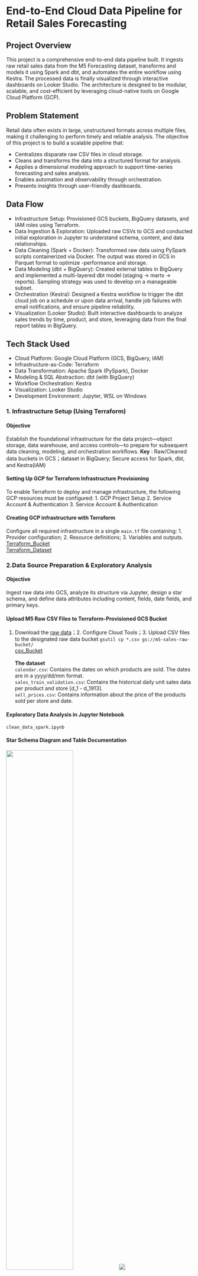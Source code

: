 # End-to-End Cloud Data Pipeline for Retail Sales Forecasting
## Project Overview
This project is a comprehensive end-to-end data pipeline built. It ingests raw retail sales data from the M5 Forecasting dataset, transforms and models it using Spark and dbt, and automates the entire workflow using Kestra. The processed data is finally visualized through interactive dashboards on Looker Studio. The architecture is designed to be modular, scalable, and cost-efficient by leveraging cloud-native tools on Google Cloud Platform (GCP).
## Problem Statement
Retail data often exists in large, unstructured formats across multiple files, making it challenging to perform timely and reliable analysis. The objective of this project is to build a scalable pipeline that:<br>
* Centralizes disparate raw CSV files in cloud storage.<br>
* Cleans and transforms the data into a structured format for analysis.<br>
* Applies a dimensional modeling approach to support time-series forecasting and sales analysis.<br>
* Enables automation and observability through orchestration.<br>
* Presents insights through user-friendly dashboards.<br>
## Data Flow
* Infrastructure Setup: Provisioned GCS buckets, BigQuery datasets, and IAM roles using Terraform.<br>
* Data Ingestion & Exploration: Uploaded raw CSVs to GCS and conducted initial exploration in Jupyter to understand schema, content, and data relationships.<br>
* Data Cleaning (Spark + Docker): Transformed raw data using PySpark scripts containerized via Docker. The output was stored in GCS in Parquet format to optimize -performance and storage.<br>
* Data Modeling (dbt + BigQuery): Created external tables in BigQuery and implemented a multi-layered dbt model (staging → marts → reports). Sampling strategy was used to develop on a manageable subset.<br>
* Orchestration (Kestra): Designed a Kestra workflow to trigger the dbt cloud job on a schedule or upon data arrival, handle job failures with email notifications, and ensure pipeline reliability.<br>
* Visualization (Looker Studio): Built interactive dashboards to analyze sales trends by time, product, and store, leveraging data from the final report tables in BigQuery.
## Tech Stack Used
* Cloud Platform: Google Cloud Platform (GCS, BigQuery, IAM)<br>
* Infrastructure-as-Code: Terraform<br>
* Data Transformation: Apache Spark (PySpark), Docker<br>
* Modeling & SQL Abstraction: dbt (with BigQuery)<br>
* Workflow Orchestration: Kestra<br>
* Visualization: Looker Studio<br>
* Development Environment: Jupyter, WSL on Windows<br>
### 1. Infrastructure Setup (Using Terraform)
#### Objective
Establish the foundational infrastructure for the data project—object storage, data warehouse, and access controls—to prepare for subsequent data cleaning, modeling, and orchestration workflows.
**Key** : Raw/Cleaned data buckets in GCS；dataset in BigQuery; Secure access for Spark, dbt, and Kestra(IAM)
#### Setting Up GCP for Terraform Infrastructure Provisioning
To enable Terraform to deploy and manage infrastructure, the following GCP resources must be configured: 1. GCP Project Setup 2. Service Account & Authentication 3. Service Account & Authentication
#### Creating GCP infrastructure with Terraform
Configure all required infrastructure in a single `main.tf` file containing: 1. Provider configuration; 2. Resource definitions; 3. Variables and outputs.<br>
[Terraform_Bucket](/terraform/terraform-bucket.PNG)<br>
[Terraform_Dataset](/terraform/terraform-dataset.PNG)

### 2.Data Source Preparation & Exploratory Analysis
#### Objective
Ingest raw data into GCS, analyze its structure via Jupyter, design a star schema, and define data attributes including content, fields, date fields, and primary keys.
#### Upload M5 Raw CSV Files to Terraform-Provisioned GCS Bucket
 1. Download the [raw data](https://www.kaggle.com/competitions/m5-forecasting-accuracy/data)；2. Configure Cloud Tools；3. Upload CSV files to the designated raw data bucket `gsutil cp *.csv gs://m5-sales-raw-bucket/`<br>
[csv_Bucket](/exploratory_analysis/csv_bucket.PNG")<br><br>
**The dataset** <br>
`calendar.csv`: Contains the dates on which products are sold. The dates are in a yyyy/dd/mm format.<br>
`sales_train_validation.csv`: Contains the historical daily unit sales data per product and store [d_1 - d_1913].<br>
`sell_prices.csv`: Contains information about the price of the products sold per store and date.<br>
#### Exploratory Data Analysis in Jupyter Notebook 
`clean_data_spark.ipynb`
#### Star Schema Diagram and Table Documentation
<img src="https://github.com/cc59chong/Data-Engineering-Zoomcamp-PROJECT-2025/blob/main/exploratory_analysis/star_schema.png" width="60%">
<img src="https://github.com/cc59chong/Data-Engineering-Zoomcamp-PROJECT-2025/blob/main/exploratory_analysis/table_description.JPG">

### 3. Data Cleaning Logic (Spark + Docker)
#### Objective
Process M5 CSV data using Spark scripts, package the scripts into a Docker image for local development, and output the results to the GCS cleaned partition in Parquet format.
#### Develop Spark data transformation scripts
`clean_data_spark.ipynb`, `spark_run_cleaning.py`
#### Containerize with Docker for portability
`Dockerfile`<br>
[Image_Container](/spark%2Bdocker/image_container.PNG)
#### Output cleaned data as Parquet to GCS
<img src="https://github.com/cc59chong/Data-Engineering-Zoomcamp-PROJECT-2025/blob/main/spark%2Bdocker/upload_data.PNG"><br>
**note** <br>
> `cleaned_data_parquet`: Contains all fully processed data in Parquet format (This will be used)
> * Test Folders
>> `cleaned_data_csv`：A CSV sample subset (generated in clean_data_spark.ipynb) is used to benchmark storage efficiency, confirming Parquet's superiority in performance and compression. <br>
>> `cleaned_data_parquet_docker`: Parquet-formatted sample data is used to verify the Docker pipeline's end-to-end functionality, including image builds and containerized execution.

### 4. Data Modeling (dbt + BigQuery)
#### Objective
Implement layered modeling (staging → marts → reports) using cleaned data
#### Create External Tables in BigQuery
Query Parquet files directly from GCS without BigQuery storage - cost-efficient with full query capabilities.<br>
```
-- create external table
CREATE OR REPLACE EXTERNAL TABLE `de-zoomcamp-project-456204.m5_sales_data.cleaned_parquet_external`
OPTIONS (
  format = 'PARQUET',
  uris = ['gs://m5-sales-cleaned-bucket/cleaned_data_parquet/*.parquet']
);
```
[Cleaned_Table](/dbt%2Bbigquery/cleaned_table.PNG)
#### dbt
To optimize development speed and control resource costs given the large dataset size (58+ million rows × 18 columns), I implemented a strategic sampling approach by extracting only the most recent year's data (2016) as a representative subset. This method maintained data characteristics while significantly reducing processing overhead during the development phase. <br>
<img src="https://github.com/cc59chong/Data-Engineering-Zoomcamp-PROJECT-2025/blob/main/dbt%2Bbigquery/data_flow.PNG"><br>
**dbt Commands (Execution Sequence)** <br>
* Test Connection & Configuration：dbt debug<br>
* Run Full Pipeline: dbt build<br>
* Generate Documentation: dbt docs generate
[Success_Logs](/dbt%2Bbigquery/dbt_bulid.PNG)
#### Upload tables to BigQuery
[Upload_dbt_Data](/dbt%2Bbigquery/upload_dbt_data.PNG)
#### Git the dbt project to GitHub
[Git_dbt](/dbt%2Bbigquery/git.PNG)
![Final_tables](https://github.com/cc59chong/Data-Engineering-Zoomcamp-PROJECT-2025/blob/main/dbt%2Bbigquery/final_table.PNG)
### 5. Workflow Orchestration with Kestra
#### Objective
This workflow automates the entire data pipeline with a single click: it continuously monitors BigQuery for new data, triggers dbt model builds via dbt Cloud, writes the results back to BigQuery upon successful execution, and sends email notifications in case of any failures.
#### Workflow Overview
<img src="https://github.com/cc59chong/Data-Engineering-Zoomcamp-PROJECT-2025/blob/main/kestra/kestra_flow.PNG" width="70%"><br>
#### Setup Guide
1. Install Docker and Start Kestra Locally. [Docker_Kestra](/kestra/docker_kestra.PNG)
2. Use `docker-compose.yml` to launch Kestra, including the server and UI. <br>
3. Set up a GCP Service Account by navigating to the GCP Console, creating a new Service Account, and granting it the roles of BigQuery Data Viewer and BigQuery Job User. Finally, download the key file (.json) for authentication. (Skip the stage if you did this previously) <br>
4. Connect to dbt Cloud<br>
   * Get API Token：Login to dbt Cloud → Click avatar → Account Settings → API Tokens → Generate a Personal Token<br>
   * Get `account_id` and `job_id`:<br>
     * account_id: Visible in the URL: ```https://cloud.getdbt.com/#/accounts/**12345**/projects/...```<br>
     * job_id: Click your job → the ID is in the URL<br>
5.  Generate Gmail App Password: Go to Google Account Security → Enable 2-Step Verification → Open App Passwords → Choose app: Mail, name: kestra, then generate → 
 Copy the 16-digit password (used as EMAIL_PASSWORD)<br>
6. Set Variables in Kestra KV Store (note: Community Edition does not support UI-based secret creation. Use KV Store instead.) [Kestra+KVStore](/kestra/kestra_kvstore.PNG)
7. Write Kestra workflow `kestra-etl.yml`
### 6. Dashboard
With Looker Studio running, create insightful dashboards and reports using the report data stored in BigQuery.
<img src="https://github.com/cc59chong/Data-Engineering-Zoomcamp-PROJECT-2025/blob/main/dashboard/sales_by_item.PNG">
<img src="https://github.com/cc59chong/Data-Engineering-Zoomcamp-PROJECT-2025/blob/main/dashboard/sales_by_store.PNG">
<img src="https://github.com/cc59chong/Data-Engineering-Zoomcamp-PROJECT-2025/blob/main/dashboard/sales_by_time.PNG">
## Conclusion
This project successfully delivers a cloud-based, production-grade data pipeline tailored for large-scale retail forecasting use cases. It demonstrates the integration of modern data engineering tools across the full lifecycle—from ingestion and transformation to orchestration and visualization. Key outcomes include:
* Efficient processing of 58M+ rows using Spark and Parquet.
* Modular dbt models following the best practices of the layered architecture.
* Fully automated workflow with failure handling and alerting.
* Insightful dashboards supporting business decision-making.
This solution is scalable, maintainable, and easily extensible for future enhancements such as adding new metrics, integrating ML models, or supporting real-time data.
